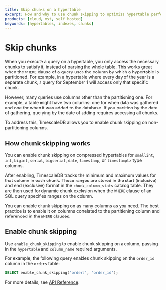 ```yaml
---
title: Skip chunks on a hypertable
excerpt: How and why to use chunk skipping to optimize hypertable performance
products: [cloud, mst, self_hosted]
keywords: [hypertables, indexes, chunks]
---
```


# Skip chunks

When you execute a query on a hypertable, you only access the necessary chunks to satisfy it, instead of parsing the whole table. This works great when the `WHERE` clause of a query uses the column by which a hypertable is partitioned. For example, in a hypertable where every day of the year is a separate chunk, a query for September 1 will access only that specific chunk. 

However, many queries use columns other than the partitioning one. For example, a table might have two columns: one for when data was gathered and one for when it was added to the database. If you partition by the date of gathering, querying by the date of adding requires accessing all chunks.

To address this, TimescaleDB allows you to enable chunk skipping on non-partitioning columns. 

## How chunk skipping works 

You can enable chunk skipping on compressed hypertables for `smallint`, `int`, `bigint`, `serial`, `bigserial`, `date`, `timestamp`, or `timestamptz` type columns. 

After enabling, TimescaleDB tracks the minimum and maximum values for that column in each chunk. These ranges are stored in the start (inclusive) and end (exclusive) format in the `chunk_column_stats` catalog table. They are then used for dynamic chunk exclusion when the `WHERE` clause of an SQL query specifies ranges on the column. 

You can enable chunk skipping on as many columns as you need. The best practice is to enable it on columns correlated to the partitioning column and referenced in the `WHERE` clauses.

## Enable chunk skipping

Use `enable_chunk_skipping` to enable chunk skipping on a column, passing in the `hypertable` and `column_name` required arguments. 

For example, the following query enables chunk skipping on the `order_id` column in the `orders` table:

```sql
SELECT enable_chunk_skipping('orders', 'order_id');
```

For more details, see [API Reference][api-reference].

[api-reference]: /api/:currentVersion:/hypertable/enable_chunk_skipping/

